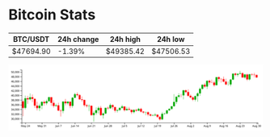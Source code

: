 # Bitcoin Stats

BTC/USDT|24h change|24h high|24h low|
|---|---|---|---|
|$47694.90|-1.39%|$49385.42|$47506.53|

<img src="./chart.svg">
